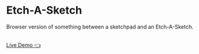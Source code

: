 # Etch-A-Sketch
Browser version of something between a sketchpad and an Etch-A-Sketch.

<br>
<a href='https://abdlrhman1997.github.io/Etch-A-Sketch/' target="_blank">Live Demo 👈</a>
